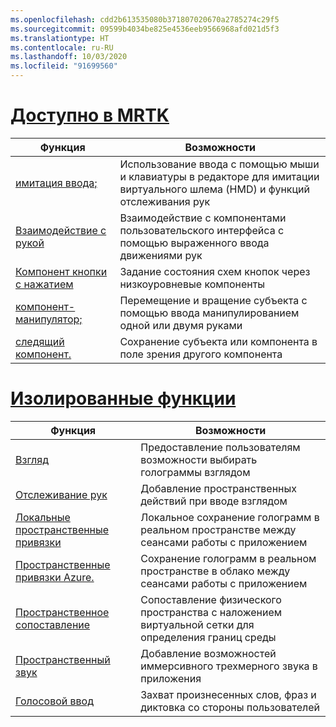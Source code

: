 ```yaml
---
ms.openlocfilehash: cdd2b613535080b371807020670a2785274c29f5
ms.sourcegitcommit: 09599b4034be825e4536eeb9566968afd021d5f3
ms.translationtype: HT
ms.contentlocale: ru-RU
ms.lasthandoff: 10/03/2020
ms.locfileid: "91699560"
---
```

# <a name="available-in-mrtk"></a>[Доступно в MRTK](#tab/mrtk)

|  Функция  |  Возможности  |
| --- | --- |
| [имитация ввода;](https://github.com/microsoft/MixedReality-UXTools-Unreal/blob/public/0.8.x/Docs/InputSimulation.md) | Использование ввода с помощью мыши и клавиатуры в редакторе для имитации виртуального шлема (HMD) и функций отслеживания рук |
| [Взаимодействие с рукой](https://github.com/microsoft/MixedReality-UXTools-Unreal/blob/public/0.8.x/Docs/HandInteraction.md) | Взаимодействие с компонентами пользовательского интерфейса с помощью выраженного ввода движениями рук |
| [Компонент кнопки с нажатием](https://github.com/microsoft/MixedReality-UXTools-Unreal/blob/public/0.8.x/Docs/PressableButton.md) | Задание состояния схем кнопок через низкоуровневые компоненты |
| [компонент-манипулятор;](https://github.com/microsoft/MixedReality-UXTools-Unreal/blob/public/0.8.x/Docs/Manipulator.md) | Перемещение и вращение субъекта с помощью ввода манипулированием одной или двумя руками |
| [следящий компонент.](https://github.com/microsoft/MixedReality-UXTools-Unreal/blob/public/0.8.x/Docs/FollowComponent.md) | Сохранение субъекта или компонента в поле зрения другого компонента |

# <a name="standalone-features"></a>[Изолированные функции](#tab/standalone)

|  Функция  |  Возможности  |
| --- | --- |
| [Взгляд](../unreal/unreal-gaze-input.md) | Предоставление пользователям возможности выбирать голограммы взглядом |
| [Отслеживание рук](../unreal/unreal-hand-tracking.md) | Добавление пространственных действий при вводе взглядом |
| [Локальные пространственные привязки](../unreal/unreal-spatial-anchors.md) | Локальное сохранение голограмм в реальном пространстве между сеансами работы с приложением |
| [Пространственные привязки Azure.](../unreal/unreal-azure-spatial-anchors.md) | Сохранение голограмм в реальном пространстве в облако между сеансами работы с приложением |
| [Пространственное сопоставление](../unreal/unreal-spatial-mapping.md) | Сопоставление физического пространства с наложением виртуальной сетки для определения границ среды |
| [Пространственный звук](../unreal/unreal-spatial-audio.md) | Добавление возможностей иммерсивного трехмерного звука в приложения |
| [Голосовой ввод](../unreal/unreal-voice-input.md) | Захват произнесенных слов, фраз и диктовка со стороны пользователей|

